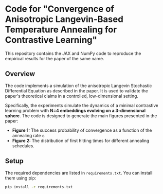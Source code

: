 # Code for "Convergence of Anisotropic Langevin-Based Temperature Annealing for Contrastive Learning"

This repository contains the JAX and NumPy code to reproduce the empirical results for the paper of the same name.

## Overview

The code implements a simulation of the anisotropic Langevin Stochastic Differential Equation as described in the paper. It is used to validate the paper's theoretical claims in a controlled, low-dimensional setting.

Specifically, the experiments simulate the dynamics of a minimal contrastive learning problem with **N=4 embeddings evolving on a 3-dimensional sphere**. The code is designed to generate the main figures presented in the paper:

* **Figure 1:** The success probability of convergence as a function of the annealing rate `c`.
* **Figure 2:** The distribution of first hitting times for different annealing schedules.

## Setup

The required dependencies are listed in `requirements.txt`. You can install them using pip:

```bash
pip install -r requirements.txt
```
